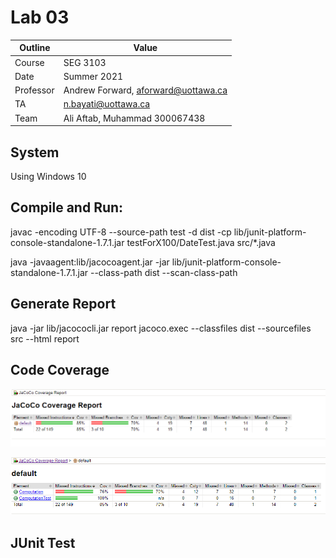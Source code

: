 # Lab 03

| Outline | Value |
| --- | --- |
| Course | SEG 3103 |
| Date | Summer 2021 |
| Professor | Andrew Forward, aforward@uottawa.ca |
| TA | n.bayati@uottawa.ca |
| Team | Ali Aftab, Muhammad 300067438 |


## System
Using Windows 10

## Compile and Run:
javac -encoding UTF-8 --source-path test -d dist -cp lib/junit-platform-console-standalone-1.7.1.jar testForX100/DateTest.java src/*.java

java -javaagent:lib/jacocoagent.jar -jar lib/junit-platform-console-standalone-1.7.1.jar --class-path dist --scan-class-path

## Generate Report
java -jar lib/jacococli.jar report jacoco.exec --classfiles dist --sourcefiles src --html report

## Code Coverage
![description](assets/jacoco-coverage-report.png)

![description2](assets/default-code-coverage.png)

## JUnit Test

